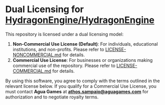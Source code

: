 # Dual Licensing for [HydragonEngine/HydragonEngine](https://github.com/Agua-Games/HydragonEngine)

This repository is licensed under a dual licensing model:

1. **Non-Commercial Use License (Default)**: For individuals, educational institutions, and non-profits. Please refer to [LICENSE-NONCOMMERCIAL.md](./LICENSE-NONCOMMERCIAL.md) for details.
2. **Commercial Use License**: For businesses or organizations making commercial use of the repository. Please refer to [LICENSE-COMMERCIAL.md](./LICENSE-COMMERCIAL.md) for details.

By using this software, you agree to comply with the terms outlined in the relevant license below. If you qualify for a Commercial Use License, you must contact **Agua Games** at **athos.sampaio@aguagames.com** for authorization and to negotiate royalty terms.

